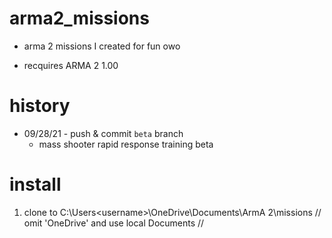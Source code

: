 # arma2_missions
+ arma 2 missions I created for fun owo

+ recquires ARMA 2 1.00 
# history
+ 09/28/21 - push & commit `beta` branch
  - mass shooter rapid response training beta
# install
  1. clone to C:\Users\<username>\OneDrive\Documents\ArmA 2\missions
     // omit 'OneDrive' and use local Documents //
